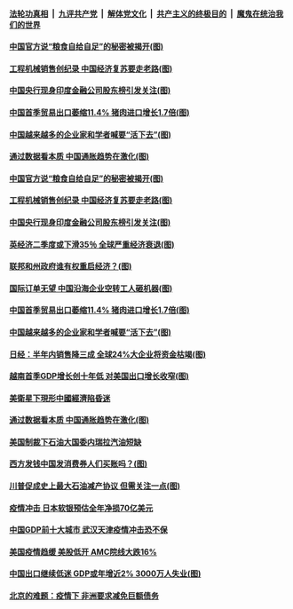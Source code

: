 

####  [法轮功真相](../../../../basic/blob/master/README.md?t=04151031) &nbsp;|&nbsp; [九评共产党](../../../../9ping.md/blob/master/README.md?t=04151031) &nbsp;|&nbsp; [解体党文化](../../../../jtdwh.md/blob/master/README.md?t=04151031)  &nbsp;|&nbsp; [共产主义的终极目的](../../../../gczydzjmd.md/blob/master/README.md?t=04151031) &nbsp;|&nbsp; [魔鬼在统治我们的世界](../../../../mgztzwmdsj.md/blob/master/README.md?t=04151031) 

#### [中国官方说“粮食自给自足”的秘密被揭开(图)](../pages/p5/929825.md?t=04151031) 

#### [工程机械销售创纪录 中国经济复苏要走老路(图)](../pages/p5/929815.md?t=04151031) 

#### [中国央行现身印度金融公司股东榜引发关注(图)](../pages/p5/929832.md?t=04151031) 

#### [中国首季贸易出口萎缩11.4% 猪肉进口增长1.7倍(图)](../pages/p5/929795.md?t=04151031) 

#### [中国越来越多的企业家和学者喊要“活下去”(图)](../pages/p5/929777.md?t=04151031) 

#### [通过数据看本质 中国通胀趋势在激化(图)](../pages/p5/929703.md?t=04151031) 

#### [中国官方说“粮食自给自足”的秘密被揭开(图)](../pages/p5/929825.md?t=04151031) 

#### [工程机械销售创纪录 中国经济复苏要走老路(图)](../pages/p5/929815.md?t=04151031) 

#### [中国央行现身印度金融公司股东榜引发关注(图)](../pages/p5/929832.md?t=04151031) 

#### [英经济二季度或下滑35％ 全球严重经济衰退(图)](../pages/p5/929852.md?t=04151031) 

#### [联邦和州政府谁有权重启经济？(图)](../pages/p5/929851.md?t=04151031) 

#### [国际订单无望 中国沿海企业空转工人砸机器(图)](../pages/p5/929805.md?t=04151031) 

#### [中国首季贸易出口萎缩11.4% 猪肉进口增长1.7倍(图)](../pages/p5/929795.md?t=04151031) 

#### [中国越来越多的企业家和学者喊要“活下去”(图)](../pages/p5/929777.md?t=04151031) 

#### [日经：半年内销售降三成 全球24%大企业将资金枯竭(图)](../pages/p5/929768.md?t=04151031) 

#### [越南首季GDP增长创十年低 对美国出口增长收窄(图)](../pages/p5/929766.md?t=04151031) 

#### [美衛星下現形中國經濟陷昏迷](../pages/p5/929724.md?t=04151031) 

#### [通过数据看本质 中国通胀趋势在激化(图)](../pages/p5/929703.md?t=04151031) 

#### [美国制裁下石油大国委内瑞拉汽油短缺](../pages/p5/929718.md?t=04151031) 

#### [西方发钱中国发消费券人们买账吗？(图)](../pages/p5/929711.md?t=04151031) 

#### [川普促成史上最大石油减产协议 但需关注一点(图)](../pages/p5/929693.md?t=04151031) 

#### [疫情冲击 日本软银预估全年净损70亿美元](../pages/p5/929678.md?t=04151031) 

#### [中国GDP前十大城市 武汉天津疫情冲击恐不保](../pages/p5/929665.md?t=04151031) 

#### [美国疫情趋缓 美股低开 AMC院线大跌16%](../pages/p5/929664.md?t=04151031) 

#### [中国出口继续低迷 GDP或年增近2% 3000万人失业(图)](../pages/p5/929657.md?t=04151031) 

#### [北京的难题：疫情下 非洲要求减免巨额债务](../pages/p5/929656.md?t=04151031) 

